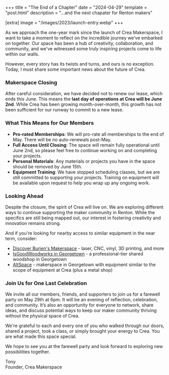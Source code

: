 +++
title = "The End of a Chapter"
date = "2024-04-29"
template = "post.html"
description = "...and the next chapater for Renton makers"

[extra]
image = "/images/2023/launch-entry.webp"
+++

As we approach the one-year mark since the launch of Crea Makerspace, I want to take a moment to reflect on the incredible journey we've embarked on together. Our space has been a hub of creativity, collaboration, and community, and we've witnessed some truly inspiring projects come to life within our walls.

However, every story has its twists and turns, and ours is no exception. Today, I must share some important news about the future of Crea.

### Makerspace Closing

After careful consideration, we have decided not to renew our lease, which ends this June. This means the **last day of operations at Crea will be June 2nd**. While Crea has been growing month-over-month, this growth has not been sufficient for our runway to commit to a new lease.

### What This Means for Our Members

- **Pro-rated Memberships**: We will pro-rate all memberships to the end of May. There will be no auto-renewals post-May.
- **Full Access Until Closing**: The space will remain fully operational until June 2nd, so please feel free to continue working on and completing your projects.
- **Personal Materials**: Any materials or projects you have in the space should be removed by June 15th.
- **Equipment Training**: We have stopped scheduling classes, but we are still committed to supporting your projects. Training on equipment will be available upon request to help you wrap up any ongoing work.

### Looking Ahead

Despite the closure, the spirit of Crea will live on. We are exploring different ways to continue supporting the maker community in Renton. While the specifics are still being mapped out, our interest in fostering creativity and innovation remains strong.

And if you're looking for nearby access to similar equipment in the near term, consider:
- [Discover Burien's Makerspace](https://www.discoverburien.org/makerspace) - laser, CNC, vinyl, 3D printing, and more
- [IsGoodWoodworks in Georgetown](https://www.isgoodwoodworks.com/) - a professional-tier shared woodshop in Georgetown
- [AltSpace](https://altspaceseattle.com/) - makerspace in Georgetown with equipment similar to the scope of equipment at Crea (plus a metal shop)

### Join Us for One Last Celebration

We invite all our members, friends, and supporters to join us for a farewell party on May 29th at 6pm. It will be an evening of reflection, celebration, and community. It’s also an opportunity for everyone to network, share ideas, and discuss potential ways to keep our maker community thriving without the physical space of Crea.

We're grateful to each and every one of you who walked through our doors, shared a project, took a class, or simply brought your energy to Crea. You are what made this space special.

We hope to see you at the farewell party and look forward to exploring new possibilities together.

<div>Tony</div>
<div>Founder, Crea Makerspace</div>
